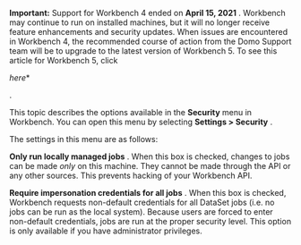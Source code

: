 


**Important:**
 Support for Workbench 4 ended on
 **April 15, 2021**
 . Workbench may continue to run on installed machines, but it will no longer receive feature enhancements and security updates. When issues are encountered in Workbench 4, the recommended course of action from the Domo Support team will be to upgrade to the latest version of Workbench 5. To see this article for Workbench 5, click

*here**

.

This topic describes the options available in the
 **Security**
 menu in Workbench. You can open this menu by selecting
 **Settings > Security**
 .

The settings in this menu are as follows:


**Only run locally managed jobs**
 . When this box is checked, changes to jobs can be made
 *only*
 on this machine. They cannot be made through the API or any other sources. This prevents hacking of your Workbench API.


**Require impersonation credentials for all jobs**
 . When this box is checked, Workbench requests non-default credentials for all DataSet jobs (i.e. no jobs can be run as the local system). Because users are forced to enter non-default credentials, jobs are run at the proper security level. This option is only available if you have administrator privileges.

